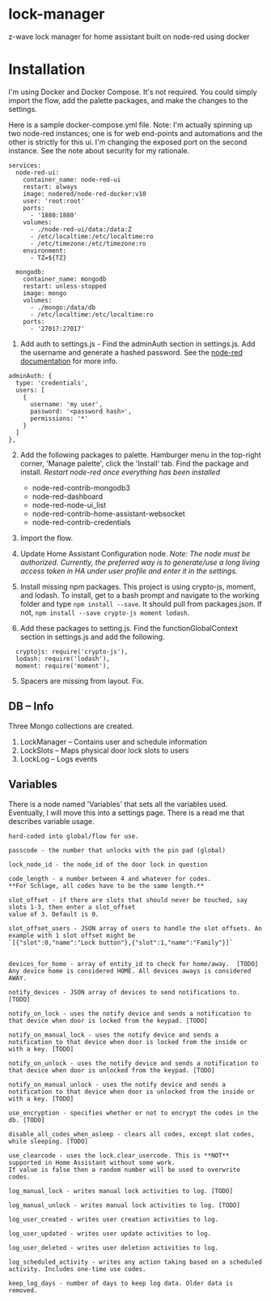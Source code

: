 # lock-manager
z-wave lock manager for home assistant built on node-red using docker

# Installation
I'm using Docker and Docker Compose. It's not required. You could simply import the flow, add the palette packages, and make the changes to the settings.

Here is a sample docker-compose.yml file. Note: I'm actually spinning up two node-red instances; one is for web end-points and automations and the other is strictly for this ui. I'm changing the exposed port on the second instance. See the note about security for my rationale.

```version: '3.6'
services:
  node-red-ui:
    container_name: node-red-ui
    restart: always
    image: nodered/node-red-docker:v10
    user: 'root:root'
    ports:
      - '1880:1880'
    volumes:
      - ./node-red-ui/data:/data:Z
      - /etc/localtime:/etc/localtime:ro
      - /etc/timezone:/etc/timezone:ro
    environment:
      - TZ=${TZ}
  
  mongodb:
    container_name: mongodb
    restart: unless-stopped
    image: mongo
    volumes:
      - ./mongo:/data/db
      - /etc/localtime:/etc/localtime:ro
    ports:
      - '27017:27017'
```

1. Add auth to settings.js - Find the adminAuth section in settings.js. Add the username and generate a hashed password. See the [node-red documentation](https://nodered.org/docs/user-guide/runtime/securing-node-red) for more info.
```
adminAuth: {
  type: 'credentials',
  users: [
    {
      username: 'my user',
      password: '<password hash>',
      permissions: '*'
    }
  ]
},
```

2. Add the following packages to palette. Hamburger menu in the top-right corner, 'Manage palette', click the 'Install' tab. Find the package and install. *Restart node-red once everything has been installed*
    -	node-red-contrib-mongodb3
    -	node-red-dashboard
    -	node-red-node-ui_list
    -	node-red-contrib-home-assistant-websocket
    -	node-red-contrib-credentials

3. Import the flow.
4. Update Home Assistant Configuration node. *Note: The node must be authorized. Currently, the preferred way is to generate/use a long living access token in HA under user profile and enter it in the settings.*
5. Install missing npm packages. This project is using crypto-js, moment, and lodash. To install, get to a bash prompt and navigate to the working folder and type `npm install --save`. It should pull from packages.json. If not, `npm install --save crypto-js moment lodash`.
6. Add these packages to setting.js. Find the functionGlobalContext section in settings.js and add the following.
  ```
    cryptojs: require('crypto-js'),
    lodash: require('lodash'),
    moment: require('moment'),
  ```
5. Spacers are missing from layout. Fix.

## DB – Info
Three Mongo collections are created.
1.	LockManager – Contains user and schedule information
2.	LockSlots – Maps physical door lock slots to users
3.	LockLog – Logs events

## Variables
There is a node named 'Variables' that sets all the variables used. Eventually, I will move this into a settings page. There is a read me that describes variable usage. 

```This sets all variables that would otherwise be 
hard-coded into global/flow for use.

passcode - the number that unlocks with the pin pad (global)

lock_node_id - the node_id of the door lock in question

code_length - a number between 4 and whatever for codes.
**For Schlage, all codes have to be the same length.**

slot_offset - if there are slots that should never be touched, say slots 1-3, then enter a slot_offset
value of 3. Default is 0.

slot_offset_users - JSON array of users to handle the slot offsets. An example with 1 slot offset might be
`[{"slot":0,"name":"Lock button"},{"slot":1,"name":"Family"}]`


devices_for_home - array of entity_id to check for home/away.  [TODO]
Any device home is considered HOME. All devices aways is considered AWAY.

notify_devices - JSON array of devices to send notifications to. [TODO]

notify_on_lock - uses the notify device and sends a notification to that device when door is locked from the keypad. [TODO]

notify_on_manual_lock - uses the notify device and sends a notification to that device when door is locked from the inside or with a key. [TODO]

notify_on_unlock - uses the notify device and sends a notification to that device when door is unlocked from the keypad. [TODO]

notify_on_manual_unlock - uses the notify device and sends a notification to that device when door is unlocked from the inside or with a key. [TODO]

use_encryption - specifies whether or not to encrypt the codes in the db. [TODO]

disable_all_codes_when_asleep - clears all codes, except slot codes, while sleeping. [TODO]

use_clearcode - uses the lock.clear_usercode. This is **NOT** supported in Home Assistant without some work.
If value is false then a random number will be used to overwrite codes.

log_manual_lock - writes manual lock activities to log. [TODO]

log_manual_unlock - writes manual lock activities to log. [TODO]

log_user_created - writes user creation activities to log.

log_user_updated - writes user update activities to log.

log_user_deleted - writes user deletion activities to log.

log_scheduled_activity - writes any action taking based on a scheduled activity. Includes one-time use codes.

keep_log_days - number of days to keep log data. Older data is removed.
```
